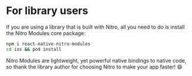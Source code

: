 ---
---

# For library users

If you are using a library that is built with Nitro, all you need to do is install the Nitro Modules core package:

```sh
npm i react-native-nitro-modules
cd ios && pod install
```

Nitro Modules are lightweight, yet powerful native bindings to native code, so thank the library author for choosing Nitro to make your app faster! 😄

